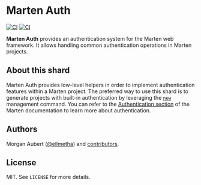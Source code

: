 # Marten Auth

[![CI](https://github.com/martenframework/marten-auth/workflows/Specs/badge.svg)](https://github.com/martenframework/marten-auth/actions)
[![CI](https://github.com/martenframework/marten-auth/workflows/QA/badge.svg)](https://github.com/martenframework/marten-auth/actions)

**Marten Auth** provides an authentication system for the Marten web framework. It allows handling common authentication operations in Marten projects.

## About this shard

Marten Auth provides low-level helpers in order to implement authentication features within a Marten project. The preferred way to use this shard is to generate projects with built-in authentication by leveraging the [`new`](https://martenframework.com/docs/development/reference/management-commands#new) management command. You can refer to the [Authentication section](https://martenframework.com/docs/authentication) of the Marten documentation to learn more about authentication.

## Authors

Morgan Aubert ([@ellmetha](https://github.com/ellmetha)) and 
[contributors](https://github.com/martenframework/marten-auth/contributors).

## License

MIT. See ``LICENSE`` for more details.
